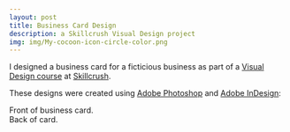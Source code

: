 ```yaml
---
layout: post
title: Business Card Design
description: a Skillcrush Visual Design project
img: img/My-cocoon-icon-circle-color.png
---
```


I designed a business card for a ficticious business as part of a <a href="https://skillcrush.com/blueprint/visual-designer/">Visual Design course</a> at <a href="https://skillcrush.com/">Skillcrush</a>.

These designs were created using <a href="https://www.adobe.com/products/photoshop.html?promoid=PC1PQQ5T&mv=other">Adobe Photoshop</a> and <a href="https://www.adobe.com/products/indesign.html">Adobe InDesign</a>: 

<div class="img_row">
	<img class="col three" src="{{ site.baseurl }}/img/my-biz-card-front-FINAL.png" alt="" title="business card front"/>
</div>
<div class="col three caption">
	Front of business card.
</div>

<div class="img_row">
	<img class="col three" src="{{ site.baseurl }}/img/my-biz-card-back-FINAL.png" alt="" title="business card back"/>
</div>
<div class="col three caption">
	Back of card.
</div>
